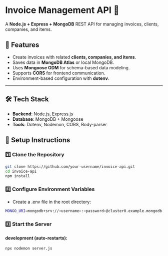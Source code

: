 # Invoice Management API 🚀

A **Node.js + Express + MongoDB** REST API for managing invoices, clients, companies, and items.

## 📌 Features
- Create invoices with related **clients, companies, and items**.
- Saves data in **MongoDB Atlas** or local MongoDB.
- Uses **Mongoose ODM** for schema-based data modeling.
- Supports **CORS** for frontend communication.
- Environment-based configuration with **dotenv**.

---

## 🛠️ Tech Stack
- **Backend**: Node.js, Express.js
- **Database**: MongoDB + Mongoose
- **Tools**: Dotenv, Nodemon, CORS, Body-parser

## 🚀 Setup Instructions

### 1️⃣ Clone the Repository
```sh
git clone https://github.com/your-username/invoice-api.git
cd invoice-api
npm install
```

### 2️⃣ Configure Environment Variables
- Create a .env file in the root directory:

```sh
MONGO_URI=mongodb+srv://<username>:<password>@cluster0.example.mongodb.net/InvoiceData?retryWrites=true&w=majority
```

### 3️⃣ Start the Server
####  development (auto-restarts):

```sh
npx nodemon server.js
```